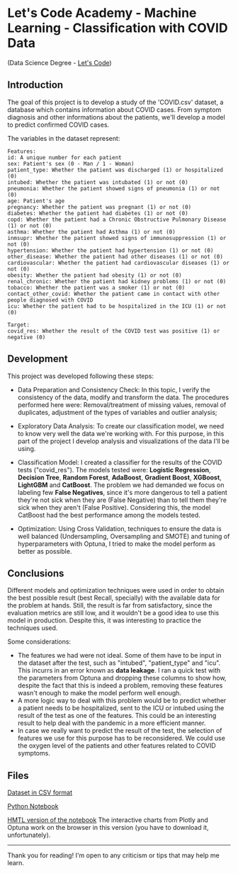 # Let's Code Academy - Machine Learning - Classification with COVID Data
(Data Science Degree - [Let's Code](https://letscode.com.br/))

## Introduction

The goal of this project is to develop a study of the 'COVID.csv' dataset, a database which contains information about COVID cases. From symptom diagnosis and other informations about the patients, we'll develop a model to predict confirmed COVID cases.

The variables in the dataset represent:
	
	Features:
    id: A unique number for each patient
    sex: Patient's sex (0 - Man / 1 - Woman)
    patient_type: Whether the patient was discharged (1) or hospitalized (0)
    intubed: Whether the patient was intubated (1) or not (0)
    pneumonia: Whether the patient showed signs of pneumonia (1) or not (0)
    age: Patient's age
    pregnancy: Whether the patient was pregnant (1) or not (0)
    diabetes: Whether the patient had diabetes (1) or not (0)
    copd: Whether the patient had a Chronic Obstructive Pulmonary Disease (1) or not (0)
    asthma: Whether the patient had Asthma (1) or not (0)
    inmsupr: Whether the patient showed signs of immunosuppression (1) or not (0)
    hypertension: Whether the patient had hypertension (1) or not (0)
    other_disease: Whether the patient had other diseases (1) or not (0)
    cardiovascular: Whether the patient had cardiovascular diseases (1) or not (0)
    obesity: Whether the patient had obesity (1) or not (0)
    renal_chronic: Whether the patient had kidney problems (1) or not (0)
    tobacco: Whether the patient was a smoker (1) or not (0)
    contact_other_covid: Whether the patient came in contact with other people diagnosed with COVID
    icu: Whether the patient had to be hospitalized in the ICU (1) or not (0)
    
	Target:
	covid_res: Whether the result of the COVID test was positive (1) or negative (0) 

## Development

This project was developed following these steps:

- Data Preparation and Consistency Check: In this topic, I verify the consistency of the data, modify and transform the data. The procedures performed here were: Removal/treatment of missing values, removal of duplicates, adjustment of the types of variables and outlier analysis;

- Exploratory Data Analysis: To create our classification model, we need to know very well the data we're working with. For this purpose, in this part of the project I develop analysis and visualizations of the data I'll be using.

- Classification Model: I created a classifier for the results of the COVID tests ("covid_res"). The models tested were: __Logistic Regression__, __Decision Tree__, __Random Forest__, __AdaBoost__, __Gradient Boost__, __XGBoost__, __LightGBM__ and __CatBoost__. The problem we had demanded we focus on labeling few __False Negatives__, since it's more dangerous to tell a patient they're not sick when they are (False Negative) than to tell them they're sick when they aren't (False Positive). Considering this, the model CatBoost had the best performance among the models tested.

- Optimization: Using Cross Validation, techniques to ensure the data is well balanced (Undersampling, Oversampling and SMOTE) and tuning of hyperparameters with Optuna, I tried to make the model perform as better as possible.

## Conclusions

Different models and optimization techniques were used in order to obtain the best possible result (best Recall, specially) with the available data for the problem at hands. Still, the result is far from satisfactory, since the evaluation metrics are still low, and it wouldn't be a good idea to use this model in production. Despite this, it was interesting to practice the techniques used.

Some considerations:

- The features we had were not ideal. Some of them have to be input in the dataset after the test, such as "intubed", "patient_type" and "icu". This incurrs in an error known as __data leakage__. I ran a quick test with the parameters from Optuna and dropping these columns to show how, despite the fact that this is indeed a problem,  removing these features wasn't enough to make the model perform well enough.
- A more logic way to deal with this problem would be to predict whether a patient needs to be hospitalized, sent to the ICU or intubed using the result of the test as one of the features. This could be an interesting result to help deal with the pandemic in a more efficient manner.
- In case we really want to predict the result of the test, the selection of features we use for this purpose has to be reconsidered. We could use the oxygen level of the patients and other features related to COVID symptoms.

## Files

[Dataset in CSV format](https://github.com/GabrielZinatoSP/-ML-Covid_LetsCode/blob/Master/Dataset.zip)

[Python Notebook](https://github.com/GabrielZinatoSP/-ML-Covid_LetsCode/blob/Master/ML_Project_Covid-Lets_Code_Academy-Gabriel_Zinato_Rosa.ipynb)

[HMTL version of the notebook](https://github.com/GabrielZinatoSP/-ML-Covid_LetsCode/blob/Master/ML_Project_Covid-Lets_Code_Academy-Gabriel_Zinato_Rosa.html)
The interactive charts from Plotly and Optuna work on the browser in this version (you have to download it, unfortunately).

_______

Thank you for reading! I'm open to any criticism or tips that may help me learn.




